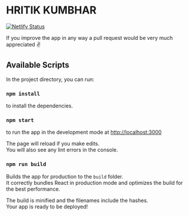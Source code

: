 # HRITIK KUMBHAR

[![Netlify Status](https://api.netlify.com/api/v1/badges/db7fb601-acb3-4646-bfae-f949b14a5bd4/deploy-status)](https://app.netlify.com/sites/hritikkumbhar/deploys)


If you improve the app in any way a pull request would be very much appreciated ✌️

## Available Scripts

In the project directory, you can run:

### `npm install`

to install the dependencies.

### `npm start`

to run the app in the development mode at [http://localhost:3000](http://localhost:3000)<br />

The page will reload if you make edits.<br />
You will also see any lint errors in the console.

### `npm run build`

Builds the app for production to the `build` folder.<br />
It correctly bundles React in production mode and optimizes the build for the best performance.

The build is minified and the filenames include the hashes.<br />
Your app is ready to be deployed!
